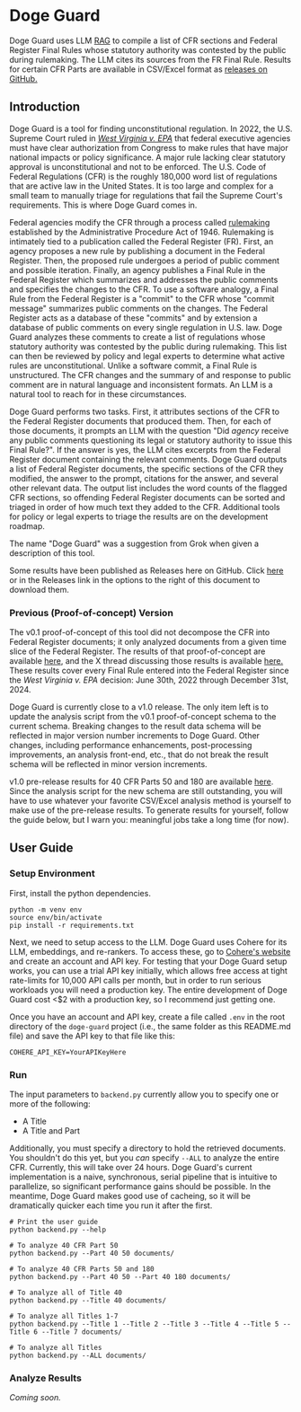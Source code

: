 # Doge Guard

Doge Guard uses LLM [RAG](https://en.wikipedia.org/wiki/Retrieval-augmented_generation) to compile a list of CFR sections and Federal Register Final Rules whose statutory authority was contested by the public during rulemaking. The LLM cites its sources from the FR Final Rule. Results for certain CFR Parts are available in CSV/Excel format as [releases on GitHub.](https://github.com/AverardoDiMugello/doge-guard/releases)

## Introduction

Doge Guard is a tool for finding unconstitutional regulation. In 2022, the U.S. Supreme Court ruled in [_West Virginia v. EPA_](https://en.wikipedia.org/wiki/West_Virginia_v._EPA) that federal executive agencies must have clear authorization from Congress to make rules that have major national impacts or policy significance. A major rule lacking clear statutory approval is unconstitutional and not to be enforced. The U.S. Code of Federal Regulations (CFR) is the roughly 180,000 word list of regulations that are active law in the United States. It is too large and complex for a small team to manually triage for regulations that fail the Supreme Court's requirements. This is where Doge Guard comes in.

Federal agencies modify the CFR through a process called [rulemaking](https://www.regulations.gov/learn) established by the Administrative Procedure Act of 1946. Rulemaking is intimately tied to a publication called the Federal Register (FR). First, an agency proposes a new rule by publishing a document in the Federal Register. Then, the proposed rule undergoes a period of public comment and possible iteration. Finally, an agency publishes a Final Rule in the Federal Register which summarizes and addresses the public comments and specifies the changes to the CFR. To use a software analogy, a Final Rule from the Federal Register is a "commit" to the CFR whose "commit message" summarizes public comments on the changes. The Federal Register acts as a database of these "commits" and by extension a database of public comments on every single regulation in U.S. law. Doge Guard analyzes these comments to create a list of regulations whose statutory authority was contested by the public during rulemaking. This list can then be reviewed by policy and legal experts to determine what active rules are unconstitutional. Unlike a software commit, a Final Rule is unstructured. The CFR changes and the summary of and response to public comment are in natural language and inconsistent formats. An LLM is a natural tool to reach for in these circumstances.

Doge Guard performs two tasks. First, it attributes sections of the CFR to the Federal Register documents that produced them. Then, for each of those documents, it prompts an LLM with the question "Did _agency_ receive any public comments questioning its legal or statutory authority to issue this Final Rule?". If the answer is yes, the LLM cites excerpts from the Federal Register document containing the relevant comments. Doge Guard outputs a list of Federal Register documents, the specific sections of the CFR they modified, the answer to the prompt, citations for the answer, and several other relevant data. The output list includes the word counts of the flagged CFR sections, so offending Federal Register documents can be sorted and triaged in order of how much text they added to the CFR. Additional tools for policy or legal experts to triage the results are on the development roadmap.

The name "Doge Guard" was a suggestion from Grok when given a description of this tool.

Some results have been published as Releases here on GitHub. Click [here](https://github.com/AverardoDiMugello/doge-guard/releases) or in the Releases link in the options to the right of this document to download them.

### Previous (Proof-of-concept) Version

The v0.1 proof-of-concept of this tool did not decompose the CFR into Federal Register documents; it only analyzed documents from a given time slice of the Federal Register. The results of that proof-of-concept are available [here](https://github.com/AverardoDiMugello/doge-guard/releases/tag/v0.1-pre-release), and the X thread discussing those results is available [here.](https://x.com/DiMugello/status/1868022889368400007) These results cover every Final Rule entered into the Federal Register since the _West Virginia v. EPA_ decision: June 30th, 2022 through December 31st, 2024.

Doge Guard is currently close to a v1.0 release. The only item left is to update the analysis script from the v0.1 proof-of-concept schema to the current schema. Breaking changes to the result data schema will be reflected in major version number increments to Doge Guard. Other changes, including performance enhancements, post-processing improvements, an analysis front-end, etc., that do not break the result schema will be reflected in minor version increments.

v1.0 pre-release results for 40 CFR Parts 50 and 180 are available [here](https://github.com/AverardoDiMugello/doge-guard/releases/tag/v1.0-pre-release). Since the analysis script for the new schema are still outstanding, you will have to use whatever your favorite CSV/Excel analysis method is yourself to make use of the pre-release results. To generate results for yourself, follow the guide below, but I warn you: meaningful jobs take a long time (for now).

## User Guide

### Setup Environment

First, install the python dependencies.

```
python -m venv env
source env/bin/activate
pip install -r requirements.txt
```

Next, we need to setup access to the LLM. Doge Guard uses Cohere for its LLM, embeddings, and re-rankers. To access these, go to [Cohere's website](https://cohere.com/) and create an account and API key. For testing that your Doge Guard setup works, you can use a trial API key initially, which allows free access at tight rate-limits for 10,000 API calls per month, but in order to run serious workloads you will need a production key. The entire development of Doge Guard cost <$2 with a production key, so I recommend just getting one.

Once you have an account and API key, create a file called `.env` in the root directory of the `doge-guard` project (i.e., the same folder as this README.md file) and save the API key to that file like this:

```
COHERE_API_KEY=YourAPIKeyHere
```

### Run

The input parameters to `backend.py` currently allow you to specify one or more of the following:

- A Title
- A Title and Part

Additionally, you must specify a directory to hold the retrieved documents. You shouldn't do this yet, but you _can_ specify `--ALL` to analyze the entire CFR. Currently, this will take over 24 hours. Doge Guard's current implementation is a naive, synchronous, serial pipeline that is intuitive to parallelize, so significant performance gains should be possible. In the meantime, Doge Guard makes good use of cacheing, so it will be dramatically quicker each time you run it after the first.

```
# Print the user guide
python backend.py --help

# To analyze 40 CFR Part 50
python backend.py --Part 40 50 documents/

# To analyze 40 CFR Parts 50 and 180
python backend.py --Part 40 50 --Part 40 180 documents/

# To analyze all of Title 40
python backend.py --Title 40 documents/

# To analyze all Titles 1-7
python backend.py --Title 1 --Title 2 --Title 3 --Title 4 --Title 5 --Title 6 --Title 7 documents/

# To analyze all Titles
python backend.py --ALL documents/
```

### Analyze Results

_Coming soon._
